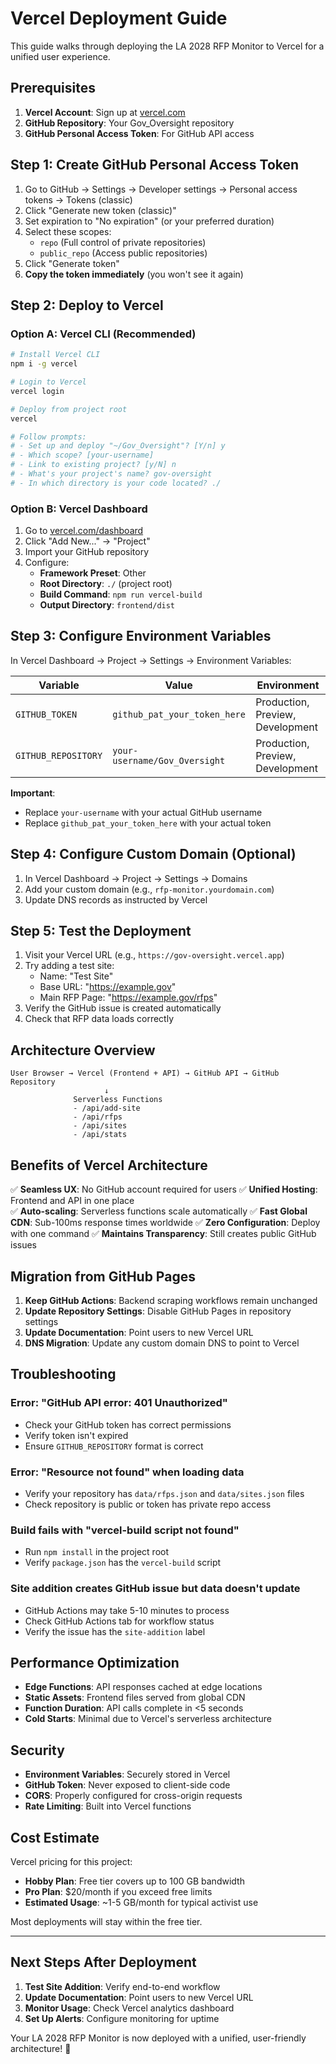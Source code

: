 # Vercel Deployment Guide

This guide walks through deploying the LA 2028 RFP Monitor to Vercel for a unified user experience.

## Prerequisites

1. **Vercel Account**: Sign up at [vercel.com](https://vercel.com)
2. **GitHub Repository**: Your Gov_Oversight repository
3. **GitHub Personal Access Token**: For GitHub API access

## Step 1: Create GitHub Personal Access Token

1. Go to GitHub → Settings → Developer settings → Personal access tokens → Tokens (classic)
2. Click "Generate new token (classic)"
3. Set expiration to "No expiration" (or your preferred duration)
4. Select these scopes:
   - `repo` (Full control of private repositories)
   - `public_repo` (Access public repositories)
5. Click "Generate token"
6. **Copy the token immediately** (you won't see it again)

## Step 2: Deploy to Vercel

### Option A: Vercel CLI (Recommended)
```bash
# Install Vercel CLI
npm i -g vercel

# Login to Vercel
vercel login

# Deploy from project root
vercel

# Follow prompts:
# - Set up and deploy "~/Gov_Oversight"? [Y/n] y
# - Which scope? [your-username]
# - Link to existing project? [y/N] n
# - What's your project's name? gov-oversight
# - In which directory is your code located? ./
```

### Option B: Vercel Dashboard
1. Go to [vercel.com/dashboard](https://vercel.com/dashboard)
2. Click "Add New..." → "Project"
3. Import your GitHub repository
4. Configure:
   - **Framework Preset**: Other
   - **Root Directory**: `./` (project root)
   - **Build Command**: `npm run vercel-build`
   - **Output Directory**: `frontend/dist`

## Step 3: Configure Environment Variables

In Vercel Dashboard → Project → Settings → Environment Variables:

| Variable | Value | Environment |
|----------|--------|-------------|
| `GITHUB_TOKEN` | `github_pat_your_token_here` | Production, Preview, Development |
| `GITHUB_REPOSITORY` | `your-username/Gov_Oversight` | Production, Preview, Development |

**Important**: 
- Replace `your-username` with your actual GitHub username
- Replace `github_pat_your_token_here` with your actual token

## Step 4: Configure Custom Domain (Optional)

1. In Vercel Dashboard → Project → Settings → Domains
2. Add your custom domain (e.g., `rfp-monitor.yourdomain.com`)
3. Update DNS records as instructed by Vercel

## Step 5: Test the Deployment

1. Visit your Vercel URL (e.g., `https://gov-oversight.vercel.app`)
2. Try adding a test site:
   - Name: "Test Site" 
   - Base URL: "https://example.gov"
   - Main RFP Page: "https://example.gov/rfps"
3. Verify the GitHub issue is created automatically
4. Check that RFP data loads correctly

## Architecture Overview

```
User Browser → Vercel (Frontend + API) → GitHub API → GitHub Repository
                     ↓
              Serverless Functions
              - /api/add-site
              - /api/rfps  
              - /api/sites
              - /api/stats
```

## Benefits of Vercel Architecture

✅ **Seamless UX**: No GitHub account required for users
✅ **Unified Hosting**: Frontend and API in one place  
✅ **Auto-scaling**: Serverless functions scale automatically
✅ **Fast Global CDN**: Sub-100ms response times worldwide
✅ **Zero Configuration**: Deploy with one command
✅ **Maintains Transparency**: Still creates public GitHub issues

## Migration from GitHub Pages

1. **Keep GitHub Actions**: Backend scraping workflows remain unchanged
2. **Update Repository Settings**: Disable GitHub Pages in repository settings
3. **Update Documentation**: Point users to new Vercel URL
4. **DNS Migration**: Update any custom domain DNS to point to Vercel

## Troubleshooting

### Error: "GitHub API error: 401 Unauthorized"
- Check your GitHub token has correct permissions
- Verify token isn't expired
- Ensure `GITHUB_REPOSITORY` format is correct

### Error: "Resource not found" when loading data
- Verify your repository has `data/rfps.json` and `data/sites.json` files
- Check repository is public or token has private repo access

### Build fails with "vercel-build script not found"
- Run `npm install` in the project root
- Verify `package.json` has the `vercel-build` script

### Site addition creates GitHub issue but data doesn't update
- GitHub Actions may take 5-10 minutes to process
- Check GitHub Actions tab for workflow status
- Verify the issue has the `site-addition` label

## Performance Optimization

- **Edge Functions**: API responses cached at edge locations
- **Static Assets**: Frontend files served from global CDN
- **Function Duration**: API calls complete in <5 seconds
- **Cold Starts**: Minimal due to Vercel's serverless architecture

## Security

- **Environment Variables**: Securely stored in Vercel
- **GitHub Token**: Never exposed to client-side code
- **CORS**: Properly configured for cross-origin requests
- **Rate Limiting**: Built into Vercel functions

## Cost Estimate

Vercel pricing for this project:
- **Hobby Plan**: Free tier covers up to 100 GB bandwidth
- **Pro Plan**: $20/month if you exceed free limits
- **Estimated Usage**: ~1-5 GB/month for typical activist use

Most deployments will stay within the free tier.

---

## Next Steps After Deployment

1. **Test Site Addition**: Verify end-to-end workflow
2. **Update Documentation**: Point users to new Vercel URL
3. **Monitor Usage**: Check Vercel analytics dashboard
4. **Set Up Alerts**: Configure monitoring for uptime

Your LA 2028 RFP Monitor is now deployed with a unified, user-friendly architecture! 🎉